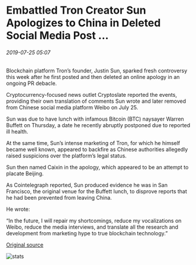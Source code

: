 # Embattled Tron Creator Sun Apologizes to China in Deleted Social Media Post ...

###### 2019-07-25 05:07

Blockchain platform Tron’s founder, Justin Sun, sparked fresh controversy this week after he first posted and then deleted an online apology in an ongoing PR debacle.

Cryptocurrency-focused news outlet Cryptoslate reported the events, providing their own translation of comments Sun wrote and later removed from Chinese social media platform Weibo on July 25.

Sun was due to have lunch with infamous Bitcoin (BTC) naysayer Warren Buffett on Thursday, a date he recently abruptly postponed due to reported ill health.

At the same time, Sun’s intense marketing of Tron, for which he himself became well known, appeared to backfire as Chinese authorities allegedly raised suspicions over the platform’s legal status.

Sun then named Caixin in the apology, which appeared to be an attempt to placate Beijing.

As Cointelegraph reported, Sun produced evidence he was in San Francisco, the original venue for the Buffett lunch, to disprove reports that he had been prevented from leaving China.

He wrote:

“In the future, I will repair my shortcomings, reduce my vocalizations on Weibo, reduce the media interviews, and translate all the research and development from marketing hype to true blockchain technology.”

[Original source](https://cointelegraph.com/news/embattled-tron-creator-sun-apologizes-to-china-in-deleted-social-media-post)

![stats](https://c.statcounter.com/11760860/0/a89fa40b/1/ "stats")